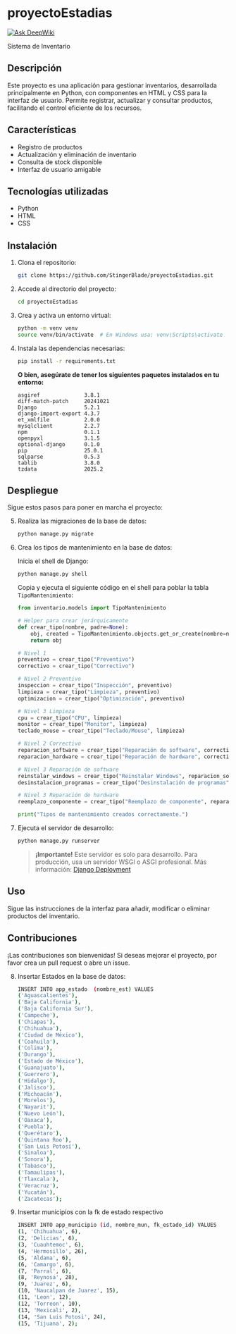 # proyectoEstadias
[![Ask DeepWiki](https://deepwiki.com/badge.svg)](https://deepwiki.com/StingerBlade/proyectoEstadias)

Sistema de Inventario

## Descripción

Este proyecto es una aplicación para gestionar inventarios, desarrollada principalmente en Python, con componentes en HTML y CSS para la interfaz de usuario. Permite registrar, actualizar y consultar productos, facilitando el control eficiente de los recursos.

## Características

- Registro de productos
- Actualización y eliminación de inventario
- Consulta de stock disponible
- Interfaz de usuario amigable

## Tecnologías utilizadas

- Python
- HTML
- CSS

## Instalación

1. Clona el repositorio:
   ```bash
   git clone https://github.com/StingerBlade/proyectoEstadias.git
   ```
2. Accede al directorio del proyecto:
   ```bash
   cd proyectoEstadias
   ```
3. Crea y activa un entorno virtual:
   ```bash
   python -m venv venv
   source venv/bin/activate  # En Windows usa: venv\Scripts\activate
   ```
4. Instala las dependencias necesarias:
   ```bash
   pip install -r requirements.txt
   ```
   **O bien, asegúrate de tener los siguientes paquetes instalados en tu entorno:**
   ```
   asgiref              3.8.1
   diff-match-patch     20241021
   Django               5.2.1
   django-import-export 4.3.7
   et_xmlfile           2.0.0
   mysqlclient          2.2.7
   npm                  0.1.1
   openpyxl             3.1.5
   optional-django      0.1.0
   pip                  25.0.1
   sqlparse             0.5.3
   tablib               3.8.0
   tzdata               2025.2
   ```

## Despliegue

Sigue estos pasos para poner en marcha el proyecto:

5. Realiza las migraciones de la base de datos:
   ```bash
   python manage.py migrate
   ```

6. Crea los tipos de mantenimiento en la base de datos:

   Inicia el shell de Django:
   ```bash
   python manage.py shell
   ```

   Copia y ejecuta el siguiente código en el shell para poblar la tabla `TipoMantenimiento`:
   ```python
   from inventario.models import TipoMantenimiento

   # Helper para crear jerárquicamente
   def crear_tipo(nombre, padre=None):
       obj, created = TipoMantenimiento.objects.get_or_create(nombre=nombre, padre=padre)
       return obj

   # Nivel 1
   preventivo = crear_tipo("Preventivo")
   correctivo = crear_tipo("Correctivo")

   # Nivel 2 Preventivo
   inspeccion = crear_tipo("Inspección", preventivo)
   limpieza = crear_tipo("Limpieza", preventivo)
   optimizacion = crear_tipo("Optimización", preventivo)

   # Nivel 3 Limpieza
   cpu = crear_tipo("CPU", limpieza)
   monitor = crear_tipo("Monitor", limpieza)
   teclado_mouse = crear_tipo("Teclado/Mouse", limpieza)

   # Nivel 2 Correctivo
   reparacion_software = crear_tipo("Reparación de software", correctivo)
   reparacion_hardware = crear_tipo("Reparación de hardware", correctivo)

   # Nivel 3 Reparación de software
   reinstalar_windows = crear_tipo("Reinstalar Windows", reparacion_software)
   desinstalacion_programas = crear_tipo("Desinstalación de programas", reparacion_software)

   # Nivel 3 Reparación de hardware
   reemplazo_componente = crear_tipo("Reemplazo de componente", reparacion_hardware)

   print("Tipos de mantenimiento creados correctamente.")
   ```

7. Ejecuta el servidor de desarrollo:
   ```bash
   python manage.py runserver
   ```
   > **¡Importante!** Este servidor es solo para desarrollo. Para producción, usa un servidor WSGI o ASGI profesional. Más información: [Django Deployment](https://docs.djangoproject.com/en/5.2/howto/deployment/)

## Uso

Sigue las instrucciones de la interfaz para añadir, modificar o eliminar productos del inventario.

## Contribuciones

¡Las contribuciones son bienvenidas! Si deseas mejorar el proyecto, por favor crea un pull request o abre un issue.

8. Insertar Estados en la base de datos:
   ``` bash
   INSERT INTO app_estado  (nombre_est) VALUES 
   ('Aguascalientes'),
   ('Baja California'),
   ('Baja California Sur'),
   ('Campeche'),
   ('Chiapas'),
   ('Chihuahua'),
   ('Ciudad de México'),
   ('Coahuila'),
   ('Colima'),
   ('Durango'),
   ('Estado de México'),
   ('Guanajuato'),
   ('Guerrero'),
   ('Hidalgo'),
   ('Jalisco'),
   ('Michoacán'),
   ('Morelos'),
   ('Nayarit'),
   ('Nuevo León'),
   ('Oaxaca'),
   ('Puebla'),
   ('Querétaro'),
   ('Quintana Roo'),
   ('San Luis Potosí'),
   ('Sinaloa'),
   ('Sonora'),
   ('Tabasco'),
   ('Tamaulipas'),
   ('Tlaxcala'),
   ('Veracruz'),
   ('Yucatán'),
   ('Zacatecas');
   ```
9. Insertar municipios con la fk de estado respectivo
   ```bash
   INSERT INTO app_municipio (id, nombre_mun, fk_estado_id) VALUES
   (1, 'Chihuahua', 6),
   (2, 'Delicias', 6),
   (3, 'Cuauhtemoc', 6),
   (4, 'Hermosillo', 26),
   (5, 'Aldama', 6),
   (6, 'Camargo', 6),
   (7, 'Parral', 6),
   (8, 'Reynosa', 28),
   (9, 'Juarez', 6),
   (10, 'Naucalpan de Juarez', 15),
   (11, 'Leon', 12),
   (12, 'Torreon', 10),
   (13, 'Mexicali', 2),
   (14, 'San Luis Potosi', 24),
   (15, 'Tijuana', 2);
   ```

   

   
